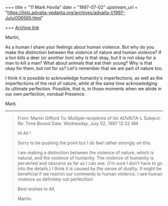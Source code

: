 +++
title = "11 Mark Hovila"
date = "1997-07-02"
upstream_url = "https://lists.advaita-vedanta.org/archives/advaita-l/1997-July/006565.html"

+++
[Archive link](https://lists.advaita-vedanta.org/archives/advaita-l/1997-July/006565.html)

Martin,

As a human I share your feelings about human violence.  But why do you make
the distinction between the violence of nature and human violence?  If a
lion kills a deer (or another lion) why is that okay, but it is not okay
for a man to kill a man?  What about animals that eat their young?  Why is
that okay for them, but not for us?  Let's remember that we are part of
nature too.

I think it is possible to acknowledge humanity's imperfections, as well as
the imperfections of the rest of nature, while at the same time
acknowledging its ultimate perfection.  Possible, that is, in those moments
when we abide in our own perfection, nondual Presence.

Mark

----------
> From: Martin Gifford <marting at NSWCC.ORG.AU>
> To: Multiple recipients of list ADVAITA-L <ADVAITA-L at TAMU.EDU>
> Subject: Re: Time Bound
> Date: Wednesday, July 02, 1997 12:32 AM
>
> Hi All !
>
> Sorry to be pushing the point but I do feel rather strongly on this.
>
> I am making a distinction between the violence of nature, which is
natural,
> and the violence of humanity. The violence of humanity is perverted and
> obscene as far as I can see. (I'm sure I don't have to go into the
details.)
> I think it is caused by the sense of duality. It might be beneficial if
we
> restrict our comments to human violence. I see human violence as
definitely
> not perfection!
>
> Best wishes to All,
>
> Martin.
>
>

